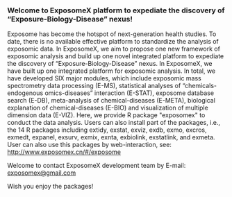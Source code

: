 ### Welcome to ExposomeX platform to expediate the discovery of “Exposure-Biology-Disease” nexus!

Exposome has become the hotspot of next-generation health studies. To date, there is no available effective platform to standardize the analysis of exposomic data. In ExposomeX, we aim to propose one new framework of exposomic analysis and build up one novel integrated platform to expediate the discovery of “Exposure-Biology-Disease” nexus. In ExposomeX, we have built up one integrated platform for exposomic analysis. In total, we have developed SIX major modules, which include exposomic mass spectrometry data processing (E-MS), statistical analyses of “chemicals-endogenous omics-diseases” interaction (E-STAT), exposome database search (E-DB), meta-analysis of chemical-diseases (E-META), biological explanation of chemical-diseases (E-BIO) and visualization of multiple dimension data (E-VIZ). Here, we provide R package "exposomex" to conduct the data analysis. Users can also install part of the packages, i.e., the 14 R packages including extidy, exstat, exviz, exdb, exmo, excros, exmedt, expanel, exsurv, exmix, exnta, exbiolink, exstatlink, and exmeta. User can also use this packages by web-interaction, see: http://www.exposomex.cn/#/exposome

Welcome to contact ExposomeX development team by E-mail: exposomex@gmail.com

Wish you enjoy the packages!

       
